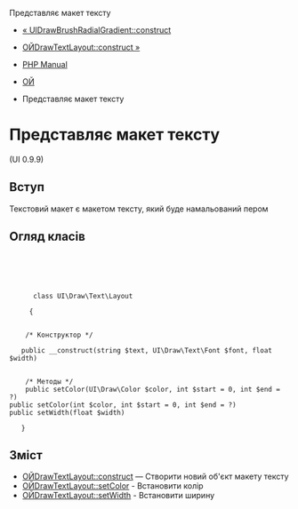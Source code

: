 Представляє макет тексту

-   [« UIDrawBrushRadialGradient::construct](ui-draw-brush-radialgradient.construct.html)
    
-   [ОЙDrawTextLayout::construct »](ui-draw-text-layout.construct.html)
    
-   [PHP Manual](index.md)
    
-   [ОЙ](book.ui.md)
    
-   Представляє макет тексту
    

# Представляє макет тексту

(UI 0.9.9)

## Вступ

Текстовий макет є макетом тексту, який буде намальований пером

## Огляд класів

```classsynopsis



    
     
      class UI\Draw\Text\Layout
     
     {


    /* Конструктор */
    
   public __construct(string $text, UI\Draw\Text\Font $font, float $width)


    /* Методы */
    public setColor(UI\Draw\Color $color, int $start = 0, int $end = ?)
public setColor(int $color, int $start = 0, int $end = ?)
public setWidth(float $width)

   }
```

## Зміст

-   [ОЙDrawTextLayout::construct](ui-draw-text-layout.construct.html) — Створити новий об'єкт макету тексту
-   [ОЙDrawTextLayout::setColor](ui-draw-text-layout.setcolor.html) - Встановити колір
-   [ОЙDrawTextLayout::setWidth](ui-draw-text-layout.setwidth.html) - Встановити ширину